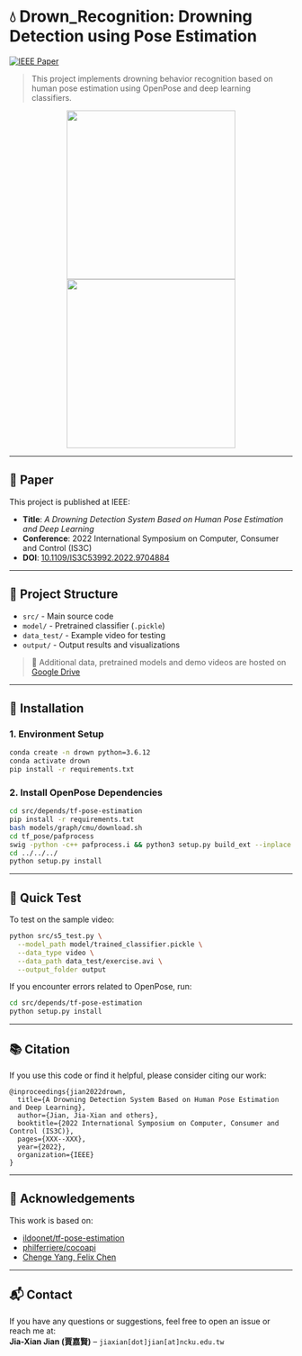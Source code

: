 
# 💧 Drown_Recognition: Drowning Detection using Pose Estimation

[![IEEE Paper](https://img.shields.io/badge/IEEE-Publication-blue)](https://ieeexplore.ieee.org/document/9704884)

> This project implements drowning behavior recognition based on human pose estimation using OpenPose and deep learning classifiers.

<div align="center">
  <img src="https://github.com/chia-shein/Drown_GIF/blob/main/%E5%81%B4%E8%BA%AB%2000_00_00-00_00_30.gif" width="300"/>
  <img src="https://github.com/chia-shein/Drown_GIF/blob/main/%E6%AD%A3%E9%9D%A2%2000_00_00-00_00_30.gif" width="300"/>
</div>

---

## 📄 Paper

This project is published at IEEE:

- **Title**: *A Drowning Detection System Based on Human Pose Estimation and Deep Learning*
- **Conference**: 2022 International Symposium on Computer, Consumer and Control (IS3C)
- **DOI**: [10.1109/IS3C53992.2022.9704884](https://ieeexplore.ieee.org/document/9704884)

---

## 📁 Project Structure

- `src/` - Main source code
- `model/` - Pretrained classifier (`.pickle`)
- `data_test/` - Example video for testing
- `output/` - Output results and visualizations

> 🔗 Additional data, pretrained models and demo videos are hosted on [Google Drive](https://drive.google.com/drive/folders/1LpkQqHllmBfhozYpiUWEP-tihkzgzDVC?usp=sharing)

---

## 🚀 Installation

### 1. Environment Setup

```bash
conda create -n drown python=3.6.12
conda activate drown
pip install -r requirements.txt
```

### 2. Install OpenPose Dependencies

```bash
cd src/depends/tf-pose-estimation
pip install -r requirements.txt
bash models/graph/cmu/download.sh
cd tf_pose/pafprocess
swig -python -c++ pafprocess.i && python3 setup.py build_ext --inplace
cd ../../../
python setup.py install
```

---

## 🧪 Quick Test

To test on the sample video:

```bash
python src/s5_test.py \
  --model_path model/trained_classifier.pickle \
  --data_type video \
  --data_path data_test/exercise.avi \
  --output_folder output
```

If you encounter errors related to OpenPose, run:

```bash
cd src/depends/tf-pose-estimation
python setup.py install
```

---

## 📚 Citation

If you use this code or find it helpful, please consider citing our work:

```
@inproceedings{jian2022drown,
  title={A Drowning Detection System Based on Human Pose Estimation and Deep Learning},
  author={Jian, Jia-Xian and others},
  booktitle={2022 International Symposium on Computer, Consumer and Control (IS3C)},
  pages={XXX--XXX},
  year={2022},
  organization={IEEE}
}
```

---

## 🙏 Acknowledgements

This work is based on:
- [ildoonet/tf-pose-estimation](https://github.com/ildoonet/tf-pose-estimation)
- [philferriere/cocoapi](https://github.com/philferriere/cocoapi)
- [Chenge Yang, Felix Chen](https://github.com/felixchenfy/Realtime-Action-Recognition)

---

## 📬 Contact

If you have any questions or suggestions, feel free to open an issue or reach me at:  
**Jia-Xian Jian (賈嘉賢)** – `jiaxian[dot]jian[at]ncku.edu.tw`
